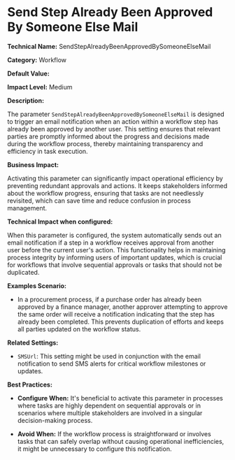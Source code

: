 # Send Step Already Been Approved By Someone Else Mail

**Technical Name:** SendStepAlreadyBeenApprovedBySomeoneElseMail

**Category:** Workflow

**Default Value:**

**Impact Level:** Medium

**Description:**

The parameter `SendStepAlreadyBeenApprovedBySomeoneElseMail` is designed to trigger an email notification when an action within a workflow step has already been approved by another user. This setting ensures that relevant parties are promptly informed about the progress and decisions made during the workflow process, thereby maintaining transparency and efficiency in task execution.

**Business Impact:**

Activating this parameter can significantly impact operational efficiency by preventing redundant approvals and actions. It keeps stakeholders informed about the workflow progress, ensuring that tasks are not needlessly revisited, which can save time and reduce confusion in process management.

**Technical Impact when configured:**

When this parameter is configured, the system automatically sends out an email notification if a step in a workflow receives approval from another user before the current user's action. This functionality helps in maintaining process integrity by informing users of important updates, which is crucial for workflows that involve sequential approvals or tasks that should not be duplicated.

**Examples Scenario:**

- In a procurement process, if a purchase order has already been approved by a finance manager, another approver attempting to approve the same order will receive a notification indicating that the step has already been completed. This prevents duplication of efforts and keeps all parties updated on the workflow status.

**Related Settings:**

- `SMSUrl`: This setting might be used in conjunction with the email notification to send SMS alerts for critical workflow milestones or updates.

**Best Practices:** 

- **Configure When:** It's beneficial to activate this parameter in processes where tasks are highly dependent on sequential approvals or in scenarios where multiple stakeholders are involved in a singular decision-making process.
  
- **Avoid When:** If the workflow process is straightforward or involves tasks that can safely overlap without causing operational inefficiencies, it might be unnecessary to configure this notification.